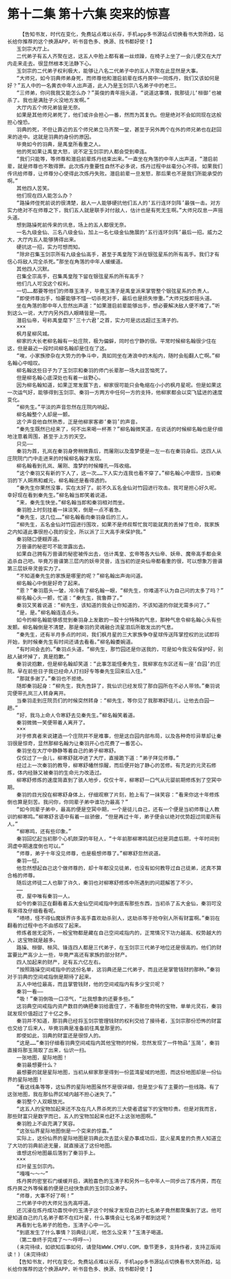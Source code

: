 # 第十二集 第十六集 突来的惊喜
        【告知书友，时代在变化，免费站点难以长存，手机app多书源站点切换看书大势所趋，站长给你推荐的这个换源APP，听书音色多、换源、找书都好使！】
       玉剑宗大厅上。
       二代弟子有五人齐聚在这，这五人中脸上都有着一丝烦躁，在椅子上坐了一会儿便又在大厅内走来走去。很显然根本无法静下心。
       玉剑宗的二代弟子权利极大，能够让八名二代弟子中的五人齐聚在此显然是大事。
       “大师兄，如今羽典师弟身死，而师尊他和潜启前辈在炼丹房中一同炼丹，我们又该如何是好？”五人中的一名黄衣中年人出声道，此人乃是玉剑宗八名弟子中的老三。
       “三师弟，你问我我又能怎么办？”英俊的青年摇头道，“说道这事情，我那徒儿‘桓御’也被杀了。我也是满肚子火没地方发啊。”
       大厅内五个师兄弟皆是无奈。
       如果是其他师兄弟死了，他们或许会担心一番，然而为其复仇。但是绝对不会如同现在这般担心惶恐。
       羽典的死，不但让靠近的五个师兄弟立马齐聚一堂，甚至于另外两个在外的师兄弟也在赶回来的途中。这就是羽典的身份的原因。
       毕竟如今的羽典，是禹皇所看重之人。
       他的死如果让禹皇大怒，说不定玉剑宗的人都会受到牵连。
       “我们只能等，等师尊和潜启前辈炼丹结束出来。”一直坐在角落的中年人出声道，“潜启前辈，就是师尊也不敢得罪。此次炼丹重要性自然不必多说，炼丹过程中丝毫分心不得。如果我们传讯给师尊，让师尊分心使得此次炼丹失败。潜启前辈一旦发怒，那后果也不是我们所能承受的啊。”
       其他四人苦笑。
       他们现在四人能怎么办？
       “路操师侄死前说的很清楚，敌人一人能够硬抗他们五人的‘五行连环剑阵’最强一击。对方实力绝对不在师尊之下，我们五人就是联手对付敌人，估计也是有死无生啊。”大师兄叹息一声摇头道。
       想到路操死前传来的讯息，场上的五人都很无奈。
       一名九级金仙、三名八级金仙，加上一名七级金仙施展的‘五行连环剑阵’最后一招。威力之大，大厅内五人能够猜得出来。
       硬抗这一招，实力可想而知。
       “除非召集玉剑宗所有九级金仙高手，甚至于禹皇陛下派在银弦星系的所有高手。我们才有信心将敌人完全杀死。”那坐在角落的中年人缓缓道。
       其他四人沉默。
       召集全宗高手，召集禹皇陛下留在银弦星系的所有高手？
       他们几人可没这个权利。
       一切……都要等他们的师尊玉清子，毕竟玉清子是禹皇派来掌管整个银弦星系的负责人。
       “即使师尊出手，怕要能够不惜一切杀死对手，最后也是损失惨重。”大师兄旋即摇头道。
       坐在角落的那中年人忽然出声道：“如果潜启前辈能够出手，想必要解决敌人便不难了。”听到这么一说，大厅内另外四人眼睛皆是一亮。
       潜启仙帝，号称禹皇麾下‘三十六君’之首，实力可是远远超过玉清子的。
       ×××
       枫月星柳风城。
       柳家的大长老柳名翰有一处庄院，极为偏僻，同时也宁静的很。平常时候柳名翰很少住在这，但是最近一段时间柳名翰却是住在了这。
       “唉，小家族掺杂在大势力的争斗中，真如同坐在涛浪中的木船内，随时会船翻人亡啊。”柳名翰心中暗叹。
       柳名翰这些日子为了玉剑宗和秦羽的师门长辈那一场大战苦恼死了。
       但是柳名翰心底深处也有着一丝野心。
       因为柳名翰知道，如果正常发展下去，柳家很可能只会龟缩在小小的枫月星呢。但是如果这一次运气好，能够得到玉剑宗、秦羽一方两方中任何一方的支持，他柳家都会以突飞猛进的速度变化。
       “柳先生。”平淡的声音忽然在庄院内响起。
       柳名翰整个人却是一颤。
       这个声音他自然熟悉，正是他柳家客卿‘秦羽’的声音。
       “秦先生既然已经来了，何不出来喝一杯茶？”柳名翰微笑道，在说话的时候柳名翰也是仔细地注意着周围，甚至于上方的天空。
       只见——
       秦羽为首，孔岚在秦羽身旁稍微靠后，而屠刚以及澹梦便是一左一右在秦羽身后。这四人从庄院院门门中走进来的时候柳名翰才发现。
       柳名翰看到孔岚、屠刚、澹梦的时候瞳孔一阵收缩。
       “这个秦羽又有新的下人了，这一次……下人实力连我也看不穿了。”柳名翰心中震惊，当初秦羽的下人朔燕和臧元，柳名翰还是看得透的。
       “秦先生你果然没事，实在太好了。前不久五名金仙对竹园进行攻击。我可是担心好久呢。幸好现在看到秦先生。”柳名翰当即笑着说道。
       “来，秦先生快坐。”柳名翰当即和秦羽相对而坐。
       秦羽脸上时刻挂着一抹淡笑，倒是一点不着急。
       “秦先生，这几位……”柳名翰看向秦羽身后的三人。
       “柳先生，五名金仙对竹园进行围攻，如果不是师叔帮忙我可能就真的丢掉了性命，我家族之内知道此事很担心我的安全，所以派了三大高手来保护我。”
       秦羽随口便糊弄道。
       万兽谱的秘密可不能泄露出去。
       如果自己拥有万兽谱的秘密被传出去，估计禹皇、玄帝等各大仙帝、妖帝、魔帝高手都会来追杀自己吧。毕竟万兽谱第三层内的妖帝灵兽，连当初的逆央仙帝都看重的很，可以想象万兽谱第三层妖帝灵兽实力了。
       “不知道秦先生的家族是哪里的呢？”柳名翰出声询问道。
       柳名翰心中倒是好奇了起来。
       “恩？”秦羽眉头一皱，冷冷看了柳名翰一眼，“柳先生，你难道不认为自己问的太多了吗？”
       柳名翰心头一颤，忙道：“秦先生，我鲁莽了。”
       秦羽又笑着说道：“柳先生，该知道的我会让你知道的，不该知道的你就无需多问了。”
       “是，是。”柳名翰连连点头。
       如今的柳名翰能够感觉到秦羽身上发散的一股十分特殊的气息，那种气息令柳名翰心头有些发颤。柳名翰倒是不清楚，那是秦羽的灵魂融合流星泪后所散发出的气息。
       “秦先生，还有半月多点的时间，我们枫月星的三大家族争夺星球传送阵掌控权的比试即将开始，到时候秦先生有时间还请去看看。”柳名翰委婉道。
       “有时间会去的。”秦羽点头道，“柳先生，那竹园还是你送我的，可是如今我没有保护好，别敌人破坏掉了，真是抱歉。”
       秦羽说抱歉，但是柳名翰却笑道：“此事怎能怪秦先生，我柳家在东区还有一座‘白园’的庄院。早在前些日子我已经命人打扫好专等秦先生回来后入住。”
       “那就多谢了。”秦羽也不拒绝。
       随即秦羽起身：“柳先生，我先告辞了，我仙识已经发现了那白园所在不必人带领。”秦羽说完便带孔岚三人转身离开。
       当秦羽走到庄院员们的时候突然转身：“柳先生，等你见了我那寒舒徒儿，让他去白园一趟。”
       “好，我马上命人令寒舒去见秦先生。”柳名翰笑着道。
       秦羽微微一笑便带着人离开了。
       ×××
       对于修真者来说建造一个庄院并不是难事，但是这白园内部布局，以及各种奇珍异草却让秦羽很是惊奇，显然那柳名翰为让秦羽开心也花费了一番苦心。
       秦羽坐在大厅中静静等着自己的弟子柳寒舒。
       仅仅过了一会儿，柳寒舒就冲进了大厅，直接跪下道：“弟子拜见师尊。”
       经过上一次秦羽的教导，柳寒舒幡然惊醒，而后便开始了静心的苦修。有充足的元灵石修炼，体内经脉又被秦羽的生命元力改造过。
       柳寒舒修炼的速度简直到了骇人地步，仅仅十年，柳寒舒一口气从元婴前期修炼到了空冥中期。
       秦羽的目光投在柳寒舒身体上，仔细观察了片刻，脸上有了一抹笑容：“看来你这十年修炼倒也算是刻苦。我问你，你同辈子弟中谁功力最高？”
       “如今同辈子弟中，最高的便是空冥中期，一个是徒儿自己，还有一个便是当初师尊让人教训的柳寒鸣。”柳寒舒言语中有着一丝骄傲，“但是再过十年，弟子便会以绝对优势超过同辈所有人。”
       “柳寒鸣，还有些印象。”
       秦羽回忆起当初那个心机颇深的年轻人，“十年前那柳寒鸣就已经是洞虚后期，十年时间到洞虚中期速度倒也可以。”
       “师尊，弟子十年没见师尊，也是极想师尊了。”柳寒舒忽然说道。
       秦羽一怔。
       他忽然想起自己这个做师尊的，却十年都没见徒弟，也没有如何教导过自己徒弟，还真不算合格的师尊。
       随后这师徒二人也聊了许久，秦羽也对柳寒舒修炼中所遇到的问题解答了不少。
       ……
       夜，屋中唯有秦羽一人。
       如今的秦羽正在翻看着五大金仙空间戒指中到底有那些东西，当初杀了五大金仙，秦羽可没有来得及仔细看看呢。
       “啧啧，怪不得仙魔妖界许多高手喜欢劫杀别人，这劫杀等于抢夺别人所有财富啊。”秦羽在翻看的过程中也不由感叹了起来。
       修炼者居无定所，一般宝物都是藏在自己空间戒指内的，正常情况下功力越高、权势越大的人，这宝物就是越多。
       路操、桓御、桓风、锋连四人都是三代弟子，在玉剑宗三代弟子地位还是很高的。他们的财富要比严高少上一些，毕竟严高还有家族的部分财产。
       四人加起来的财产，足有五六亿左右。
       “按照路操空间戒指中的这份名单，这羽典还是二代弟子，而且还是掌管钱财的那种。”秦羽对于羽典的空间戒指倒是期待了起来。
       五人中地位最高，而且掌管钱财，他的空间戒指内有多少宝贝呢？
       秦羽一看——
       “吸！”秦羽倒吸一口凉气，“比我想象的还要多些。”
       这羽典空间戒指内资产数目的确把秦羽给震住了，不看那些奇特的宝物，单单元灵石，秦羽就发现价值超过了十亿之多。
       秦羽并不知道，那羽典已经将玉剑宗管理钱财的权利交给了接待者，玉剑宗那份恐怖的财富也交给了后来人，毕竟羽典是准备前往禹皇那里的。
       即使如此，羽典的财富还是很惊人的。
       “这是……”秦羽仔细看羽典空间戒指内其他宝物的时候，忽然发现了一件物品‘玉简’，秦羽直接将那玉简取了出来，仙识一扫。
       一张地图，星际地图！
       秦羽最想要什么？
       最想要的就是星际地图，当初从柳家那里得到一份蓝湾星域的地图，而这份地图却是一份仙界的星际地图！
       “看这线条等等，这仙界的星际地图虽然不是很详细，但是至少有了主要的一些线路。有了这张地图，我在那仙界区域内越不担心迷失了。”
       秦羽整个人双眼放光。
       “这五人的宝物加起来还不及在凡人界杀死的三大使者遗留下的宝物珍贵。但是对我而言，那些财富只是数字而已，五人的宝物加起来也赶不上这张地图啊。”
       秦羽脸上不由充满了笑容。
       “这张仙界星际地图倒是一个突来的惊喜。”
       实际上，这份仙界的星际地图是羽典此次去蓝火星办事成功后，蓝火星禹皇的负责人知道立了大功的羽典前途无量，就直接送了这份地图。
       谁想这份地图最后落到了秦羽手上。
       ×××
       红叶星玉剑宗内。
       “嘎嘎～～～”
       炼丹房的密室石门缓缓开启，满脸喜色的玉清子和另外一名中年人一同步出了炼丹房，而在炼丹房之外等候着的便是已经快急疯的玉剑宗众弟子。
       “师尊，大事不好了啊！”
       二代弟子中的大师兄当先高呼道。
       还沉浸在炼丹成功喜悦中的玉清子这个时候才发现自己的七名弟子竟然都聚集到了这。他可是知道自己的几名弟子都不在红叶星，什么事情会让七名弟子都到这呢？
       再看到七名弟子的脸色，玉清子心中一沉。
       “到底发生了什么事情？羽典徒儿呢，他怎么没来？”玉清子喝道。
       （第二章终于完成了～～呼呼~~）
       (未完待续，如欲知后事如何，请登陆WWW.CMFU.COM，章节更多，支持作者，支持正版阅读！)（未完待续）
       【告知书友，时代在变化，免费站点难以长存，手机app多书源站点切换看书大势所趋，站长给你推荐的这个换源APP，听书音色多、换源、找书都好使！】